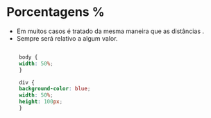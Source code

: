 # Porcentagens %

* Em muitos casos é tratado da mesma maneira que as distâncias <length>.
* Sempre será relativo a algum valor.

``` CSS

    body {
    width: 50%;  
    }

    div {
    background-color: blue;
    width: 50%;
    height: 100px;
    }
    
```    